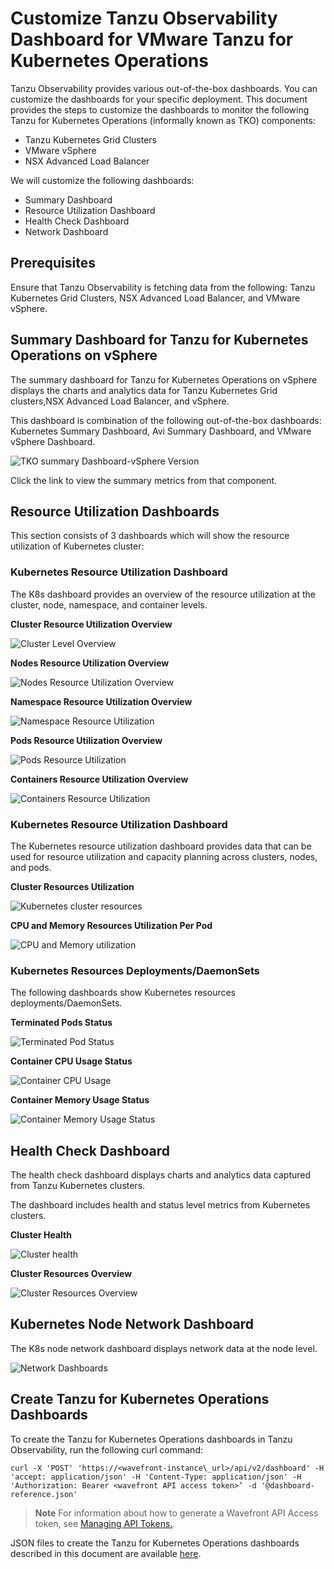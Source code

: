 ﻿
# Customize Tanzu Observability Dashboard for VMware Tanzu for Kubernetes Operations

Tanzu Observability provides various out-of-the-box dashboards. You can customize the dashboards for your specific deployment. This document provides the steps to customize the dashboards to monitor the following Tanzu for Kubernetes Operations (informally known as TKO) components:

- Tanzu Kubernetes Grid Clusters
- VMware vSphere
- NSX Advanced Load Balancer

We will customize the following dashboards:

- Summary Dashboard
- Resource Utilization Dashboard
- Health Check Dashboard
- Network Dashboard

## Prerequisites

Ensure that Tanzu Observability is fetching data from the following: Tanzu Kubernetes Grid Clusters, NSX Advanced Load Balancer, and VMware vSphere.

## Summary Dashboard for Tanzu for Kubernetes Operations on vSphere
 
The summary dashboard for Tanzu for Kubernetes Operations on vSphere displays the charts and analytics data for Tanzu Kubernetes Grid clusters,NSX Advanced Load Balancer, and vSphere.

This dashboard is combination of the following out-of-the-box dashboards: Kubernetes Summary Dashboard, Avi Summary Dashboard, and VMware vSphere Dashboard.

![TKO summary Dashboard-vSphere Version](img/tko-to-customized-dashboards/tko-summary-vsphere.png)

Click the link to view the summary metrics from that component.


## Resource Utilization Dashboards

This section consists of 3 dashboards which will show the resource utilization of Kubernetes cluster:

### Kubernetes Resource Utilization Dashboard
The K8s dashboard provides an overview of the resource utilization at the cluster, node, namespace, and container levels.

**Cluster Resource Utilization Overview**

![Cluster Level Overview](img/tko-to-customized-dashboards/cluster-overview.png)

**Nodes Resource Utilization Overview**

![Nodes Resource Utilization Overview](img/tko-to-customized-dashboards/node-resources-overview.png)

**Namespace Resource Utilization Overview**

![Namespace Resource Utilization](img/tko-to-customized-dashboards/namespace-overview.png)

**Pods Resource Utilization Overview**

![Pods Resource Utilization](img/tko-to-customized-dashboards/pod-overview.png)

**Containers Resource Utilization Overview**

![Containers Resource Utilization](img/tko-to-customized-dashboards/containers-resource-overview.png)

### Kubernetes Resource Utilization Dashboard
The Kubernetes resource utilization dashboard provides data that can be used for resource utilization and capacity planning across clusters, nodes, and pods. 

**Cluster Resources Utilization**

![Kubernetes cluster resources](img/tko-to-customized-dashboards/cluster-resources-kubernetes.png)

**CPU and Memory Resources Utilization Per Pod**

![CPU and Memory utilization](img/tko-to-customized-dashboards/memory-cpu-kubernetes-resources.png)

### Kubernetes Resources Deployments/DaemonSets 
The following dashboards show Kubernetes resources deployments/DaemonSets.

**Terminated Pods Status**

![Terminated Pod Status](img/tko-to-customized-dashboards/terminatedpod-daemonset.png)

**Container CPU Usage Status**

![Container CPU Usage](img/tko-to-customized-dashboards/container-cpu-daemonset.png)

**Container Memory Usage Status**

![Container Memory Usage Status](img/tko-to-customized-dashboards/container-memory-daemonset.png)


## Health Check Dashboard

The health check dashboard displays charts and analytics data captured from Tanzu Kubernetes clusters.

The dashboard includes health and status level metrics from Kubernetes clusters.

**Cluster Health**

![Cluster health](img/tko-to-customized-dashboards/cluster-health.png)

**Cluster Resources Overview**

![Cluster Resources Overview](img/tko-to-customized-dashboards/cluster-resource.png)


## Kubernetes Node Network Dashboard

The K8s node network dashboard displays network data at the node level.

![Network Dashboards](img/tko-to-customized-dashboards/kubernetes-network.png)

## Create Tanzu for Kubernetes Operations Dashboards

To create the Tanzu for Kubernetes Operations dashboards in Tanzu Observability, run the following  curl command:

`curl -X 'POST' 'https://<wavefront-instance\_url>/api/v2/dashboard' -H 'accept: application/json' -H 'Content-Type: application/json' -H 'Authorization: Bearer <wavefront API access token>’ -d '@dashboard-reference.json'`

>**Note** For information about how to generate a Wavefront API Access token, see [Managing API Tokens.](https://docs.wavefront.com/wavefront_api.html#generating-an-api-token).

JSON files to create the Tanzu for Kubernetes Operations dashboards described in this document are available [here](https://github.com/vmware-tanzu-labs/tanzu-validated-solutions/tree/main/automation/tko-to-customized-dashboards-json-scripts).
